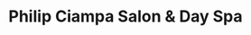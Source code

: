 ---
title: "Philip Ciampa Salon & Day Spa"
url: /winchester/philip-ciampa-salon-und-day-spa/
shop: Friseur
---